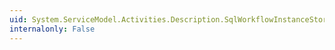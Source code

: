 ```yaml
---
uid: System.ServiceModel.Activities.Description.SqlWorkflowInstanceStoreBehavior.InstanceEncodingOption
internalonly: False
---
```

